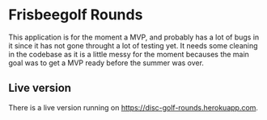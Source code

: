 # Frisbeegolf Rounds  

This application is for the moment a MVP, and probably has a lot of bugs in it since it has not gone throught a lot of testing yet. It needs some cleaning in the codebase as it is a little messy for the moment becauses the main goal was to get a MVP ready before the summer was over. 

## Live version

There is a live version running on https://disc-golf-rounds.herokuapp.com. 
